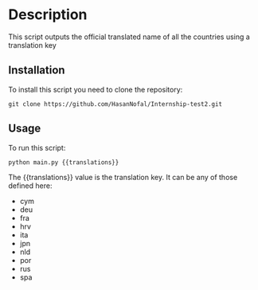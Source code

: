 # Description
This script outputs the official translated name of all the countries using a translation key
## Installation
To install this script you need to clone the repository:
```
git clone https://github.com/HasanNofal/Internship-test2.git
```
## Usage
To run this script:
```
python main.py {{translations}}
```
The {{translations}} value is the translation key. It can be any of those defined here:
- cym
- deu
- fra
- hrv
- ita
- jpn
- nld
- por
- rus
- spa